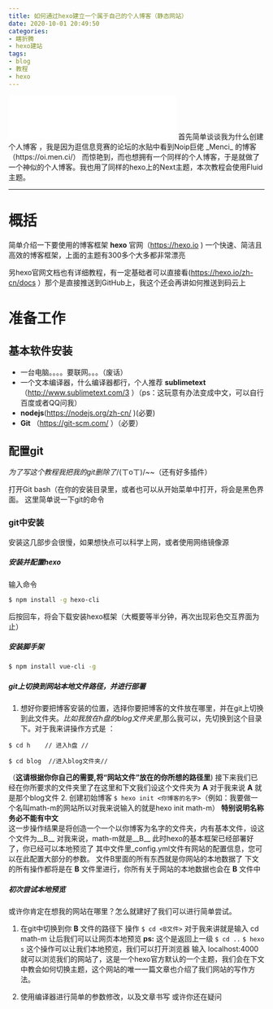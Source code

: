 ```yaml
---
title: 如何通过hexo建立一个属于自己的个人博客（静态网站）
date: 2020-10-01 20:49:50
categories:
- 瞎折腾
- hexo建站
tags:
- blog
- 教程
- hexo
---
```

<iframe frameborder="no" border="0" marginwidth="0" marginheight="0" width=330 height=86 src="//music.163.com/outchain/player?type=2&id=28625025&auto=0&height=66"></iframe>
首先简单谈谈我为什么创建 个人博客 ，我是因为逛信息竞赛的论坛的水贴中看到Noip巨佬 _Menci_ 的博客（https://oi.men.ci/） 而惊艳到，而也想拥有一个同样的个人博客，于是就做了一个神似的个人博客。我也用了同样的hexo上的Next主题，本次教程会使用Fluid主题。
<!-- more --> 

---

# 概括
简单介绍一下要使用的博客框架 __hexo__ 
官网（https://hexo.io )
一个快速、简洁且高效的博客框架，上面的主题有300多个大多都非常漂亮

另hexo官网文档也有详细教程，有一定基础者可以直接看(https://hexo.io/zh-cn/docs ）那个是直接推送到GitHub上，我这个还会再讲如何推送到码云上

# 准备工作
## 基本软件安装
- 一台电脑。。。。要联网。。。（废话）
- 一个文本编译器，什么编译器都行，个人推荐 __sublimetext__ （http://www.sublimetext.com/3 ）（ps：这玩意有办法变成中文，可以自行百度或者QQ问我）
- __nodejs__(https://nodejs.org/zh-cn/ )(必要)
- __Git__ （https://git-scm.com/ ）（必要）

## 配置git
 _为了写这个教程我把我的git删除了_/(ㄒoㄒ)/~~（还有好多插件）

 打开Git bash（在你的安装目录里，或者也可以从开始菜单中打开，将会是黑色界面。
 这里简单说一下git的命令
 

### git中安装
安装这几部步会很慢，如果想快点可以科学上网，或者使用网络镜像源
##### 安装并配置hexo
 输入命令
``` bash
$ npm install -g hexo-cli
```
后按回车，将会下载安装hexo框架（大概要等半分钟，再次出现彩色交互界面为止）
##### 安装脚手架
``` bash
$ npm install vue-cli -g
```
##### git上切换到网站本地文件路径，并进行部署
1. 想好你要把博客安装的位置，选择你要把博客的文件放在哪里，并在git上切换到此文件夹。_比如我放在h盘的blog文件夹里_,那么我可以，先切换到这个目录下。对于我来讲操作方式是 ：
```
$ cd h    // 进入h盘 //

$ cd blog  //进入blog文件夹//
```
（__这请根据你你自己的需要,将“网站文件”放在的你所想的路径里__)
接下来我们已经在你所要求的文件夹里了在这里和下文我们设这个文件夹为 __A__ 对于我来说 __A__ 就是那个blog文件
2. 创建初始博客
` $ hexo init <你博客的名字> `（例如：我要做一个名叫math-m的网站所以对我来说输入的就是hexo init math-m） __特别说明名称务必不能有中文__  
这一步操作结果是将创造一个一个以你博客为名字的文件夹，内有基本文件，设这个文件为__B__ 对我来说，math-m就是__B__
此时hexo的基本框架已经部署好了，你已经可以本地预览了
其中文件里_config.yml文件有网站的配置信息，您可以在此配置大部分的参数。
文件B里面的所有东西就是你网站的本地数据了
下文的所有操作都将是在 __B__ 文件里进行，你所有关于网站的本地数据也会在 __B__ 文件中

##### 初次尝试本地预览
或许你肯定在想我的网站在哪里？怎么就建好了我们可以进行简单尝试。
1. 在git中切换到你 __B__ 文件的路径下
操作
` $ cd <B文件> `
对于我来讲就是输入 cd math-m
让后我们可以让网页本地预览
__ps:__ 这个是返回上一级
` $ cd .. `
` $ hexo s `
这个操作可以让我们本地预览，我们可以打开浏览器 输入 localhost:4000 就可以浏览我们的网站了，这是一个hexo官方默认的一个主题，我们会在下文中教会如何切换主题，这个网站的唯一一篇文章也介绍了我们网站的写作方法。

2. 使用编译器进行简单的参数修改，以及文章书写
或许你还在疑问


 

